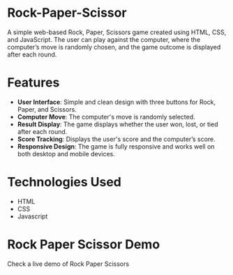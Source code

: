 # Rock-Paper-Scissor
A simple web-based Rock, Paper, Scissors game created using HTML, CSS, and JavaScript. The user can play against the computer, where the computer’s move is randomly chosen, and the game outcome is displayed after each round.

# Features
- **User Interface**: Simple and clean design with three buttons for Rock, Paper, and Scissors.
- **Computer Move**: The computer's move is randomly selected.
- **Result Display**: The game displays whether the user won, lost, or tied after each round.
- **Score Tracking**: Displays the user's score and the computer’s score.
- **Responsive Design**: The game is fully responsive and works well on both desktop and mobile devices.

# Technologies Used
- HTML
- CSS
- Javascript

# Rock Paper Scissor Demo
Check a live demo of Rock Paper Scissors

